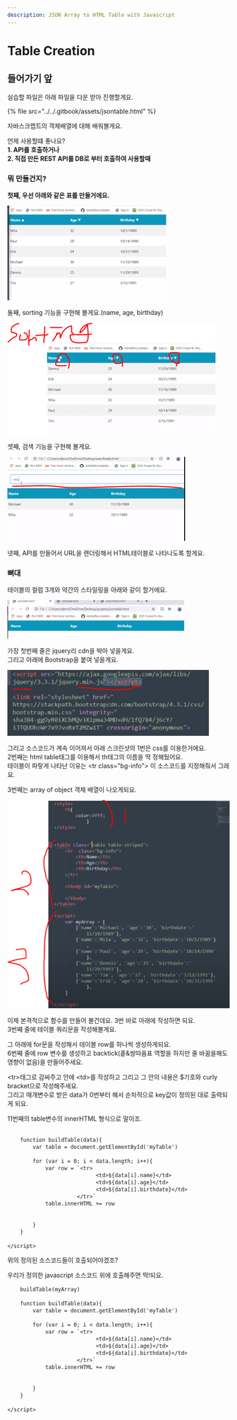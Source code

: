 ```yaml
---
description: JSON Array to HTML Table with Javascript
---
```


# Table Creation

## 들어가기 앞

실습할 파일은 아래 파일을 다운 받아 진행할게요.

{% file src="../../.gitbook/assets/jsontable.html" %}

자바스크랩트의 객체배열에 대해 배워볼게요.  


언제 사용할떄 좋나요?  
**1. API를 호출하거나   
2. 직접 만든 REST API를 DB로 부터 호출하여 사용할때**

### **뭐 만들건지?**

**첫째, 우선 아래와 같은 표를 만들거에요.**

![](../../.gitbook/assets/image%20%28351%29.png)

둘째,  sorting 기능을 구현해 볼게요.\(name, age, birthday\)

![](../../.gitbook/assets/image%20%28359%29.png)

셋째, 검색 기능을 구현해 볼게요. 

![](../../.gitbook/assets/image%20%28347%29.png)

넷째, API를 만들어서 URL을 랜더링해서 HTML테이블로 나타나도록 할게요.



### 뼈대 

테이블의 컬럼 3개와 약간의 스타일링을 아래와 같이 할거에요. 

![](../../.gitbook/assets/image%20%28364%29.png)

가장 첫번째 줄은 jquery리 cdn을 박아 넣을게요.   
그리고 아래에 Bootstrap을 붙여 넣을게요.

![](../../.gitbook/assets/image%20%28365%29.png)

그리고 소스코드가 계속 이어져서 아래 스크린샷의 1번은 css를 이용한거에요.   
2번째는 html table태그를 이용해서 th태그의 이름을 딱 정해뒀어요.   
테이블이 파랗게 나타난 이유는 &lt;tr class="bg-info"&gt; 이 소스코드를 지정해줘서 그래요.  
  
3번째는 array of object 객체 배열이 나오게되요. 

![](../../.gitbook/assets/image%20%28349%29.png)

이제 본격적으로 함수를 만들어 볼건데요. 3번 바로 아래에 작성하면 되요.   
3번째 줄에 테이블 쿼리문을 작성해볼게요. 

그 아래에 for문을 작성해서 테이블 row를 하나씩 생성하게되요.  
6번째 줄에 row 변수를 생성하고 backtick\(홑&쌍따옴표 역할을 하지만 줄 바꿈을해도 영향이 없음\)을 만들어주세요.

&lt;tr&gt;태그로 감싸주고 안에 &lt;td&gt;를 작성하고 그리고 그 안의 내용은 $기호와 curly bracket으로 작성해주세요.  
그리고 매개변수로 받은 data가 0번부터 해서 순차적으로 key값이 정의된 대로 출력되게 되요.   
  
11번째의 table변수의 innerHTML 형식으로 말이조.

```text

	function buildTable(data){
		var table = document.getElementById('myTable')

		for (var i = 0; i < data.length; i++){
			var row = `<tr>
							<td>${data[i].name}</td>
							<td>${data[i].age}</td>
							<td>${data[i].birthdate}</td>
					  </tr>`
			table.innerHTML += row


		}
	}

</script>
```

위의 정의된 소스코드들이 호출되어야겠조? 

우리가 정의한 javascript 소스코드 위에 호출해주면 딱!되요.

```text
	buildTable(myArray)
	
	function buildTable(data){
		var table = document.getElementById('myTable')

		for (var i = 0; i < data.length; i++){
			var row = `<tr>
							<td>${data[i].name}</td>
							<td>${data[i].age}</td>
							<td>${data[i].birthdate}</td>
					  </tr>`
			table.innerHTML += row


		}
	}

</script>
```

